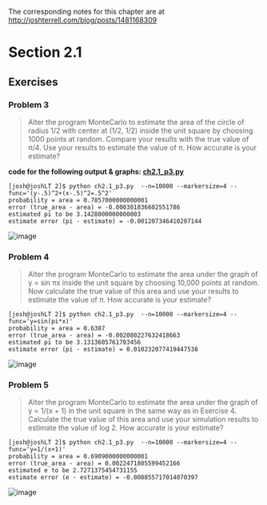The corresponding notes for this chapter are at http://joshterrell.com/blog/posts/1481168309

# Section 2.1

## Exercises

### Problem 3
> Alter the program MonteCarlo to estimate the area of the circle of radius
1/2 with center at (1/2, 1/2) inside the unit square by choosing 1000 points
at random. Compare your results with the true value of &pi;/4. Use your results
to estimate the value of &pi;. How accurate is your estimate?

**code for the following output & graphs: [ch2.1_p3.py](ch2.1_p3.py)**

```
[josh@joshLT 2]$ python ch2.1_p3.py  --n=10000 --markersize=4 --func='(y-.5)^2+(x-.5)^2=.5^2'
probability = area = 0.7857000000000001
error (true_area - area) = -0.000301836602551786
estimated pi to be 3.1428000000000003
estimate error (pi - estimate) = -0.001207346410207144
```

![image](https://cloud.githubusercontent.com/assets/4649127/20868427/45d65644-ba10-11e6-9774-77d5c93784c3.png)

### Problem 4
> Alter the program MonteCarlo to estimate the area under the graph of
y = sin &pi;x inside the unit square by choosing 10,000 points at random. Now
calculate the true value of this area and use your results to estimate the value
of &pi;. How accurate is your estimate?

```
[josh@joshLT 2]$ python ch2.1_p3.py  --n=10000 --markersize=4 --func='y=sin(pi*x)'
probability = area = 0.6387
error (true_area - area) = -0.002080227632418663
estimated pi to be 3.1313605761703456
estimate error (pi - estimate) = 0.010232077419447538
```

![image](https://cloud.githubusercontent.com/assets/4649127/20868416/efd20e5a-ba0f-11e6-8d1e-91dc0935e8f6.png)

### Problem 5
> Alter the program MonteCarlo to estimate the area under the graph of
y = 1/(x + 1) in the unit square in the same way as in Exercise 4. Calculate
the true value of this area and use your simulation results to estimate the
value of log 2. How accurate is your estimate?

```
[josh@joshLT 2]$ python ch2.1_p3.py  --n=10000 --markersize=4 --func='y=1/(x+1)'                                                                                                                                                   
probability = area = 0.6909000000000001
error (true_area - area) = 0.0022471805599452166
estimated e to be 2.7271375454731155
estimate error (e - estimate) = -0.008855717014070397
```

![image](https://cloud.githubusercontent.com/assets/4649127/20868393/618013b8-ba0f-11e6-8397-57633a7cf69b.png)
